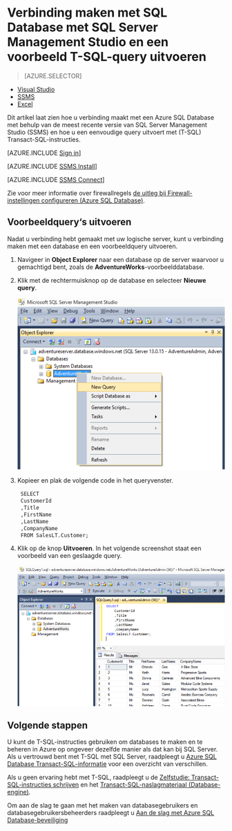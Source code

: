 <properties
    pageTitle="Verbinding maken met SQL Database: SQL Server Management Studio | Microsoft Azure"
    description="Ontdek hoe u verbinding maakt met SQL Database in Azure met behulp van SQL Server Management Studio (SSMS). Voer een voorbeeldquery uit met Transact-SQL (T-SQL)."
    metaCanonical=""
    keywords="connect to sql database,sql server management studio"
    services="sql-database"
    documentationCenter=""
    authors="stevestein"
    manager="jhubbard"
    editor="" />

<tags
    ms.service="sql-database"
    ms.workload="data-management"
    ms.tgt_pltfrm="na"
    ms.devlang="na"
    ms.topic="get-started-article"
    ms.date="05/09/2016"
    ms.author="sstein;carlrab" />

# Verbinding maken met SQL Database met SQL Server Management Studio en een voorbeeld T-SQL-query uitvoeren

> [AZURE.SELECTOR]
- [Visual Studio](sql-database-connect-query.md)
- [SSMS](sql-database-connect-query-ssms.md)
- [Excel](sql-database-connect-excel.md)

Dit artikel laat zien hoe u verbinding maakt met een Azure SQL Database met behulp van de meest recente versie van SQL Server Management Studio (SSMS) en hoe u een eenvoudige query uitvoert met (T-SQL) Transact-SQL-instructies.

[AZURE.INCLUDE [Sign in](../../includes/azure-getting-started-portal-login.md)]

[AZURE.INCLUDE [SSMS Install](../../includes/sql-server-management-studio-install.md)]

[AZURE.INCLUDE [SSMS Connect](../../includes/sql-database-sql-server-management-studio-connect-server-principal.md)]

Zie voor meer informatie over firewallregels [de uitleg bij Firewall-instellingen configureren (Azure SQL Database)](sql-database-configure-firewall-settings.md).

## Voorbeeldquery‘s uitvoeren

Nadat u verbinding hebt gemaakt met uw logische server, kunt u verbinding maken met een database en een voorbeeldquery uitvoeren. 

1. Navigeer in **Object Explorer** naar een database op de server waarvoor u gemachtigd bent, zoals de **AdventureWorks**-voorbeelddatabase.
2. Klik met de rechtermuisknop op de database en selecteer **Nieuwe query**.

    ![Nieuwe query. Verbinding maken met de SQL Database-server: SQL Server Management Studio](./media/sql-database-connect-query-ssms/4-run-query.png)

3. Kopieer en plak de volgende code in het queryvenster.

        SELECT
        CustomerId
        ,Title
        ,FirstName
        ,LastName
        ,CompanyName
        FROM SalesLT.Customer;

4. Klik op de knop **Uitvoeren**.  In het volgende screenshot staat een voorbeeld van een geslaagde query.

    ![Geslaagd. Verbinding maken met de SQL Database-server: SQL Server Management Studio](./media/sql-database-connect-query-ssms/5-success.png)

## Volgende stappen

U kunt de T-SQL-instructies gebruiken om databases te maken en te beheren in Azure op ongeveer dezelfde manier als dat kan bij SQL Server. Als u vertrouwd bent met T-SQL met SQL Server, raadpleegt u [Azure SQL Database Transact-SQL-informatie](sql-database-transact-sql-information.md) voor een overzicht van verschillen.

Als u geen ervaring hebt met T-SQL, raadpleegt u de [Zelfstudie: Transact-SQL-instructies schrijven](https://msdn.microsoft.com/library/ms365303.aspx) en het [Transact-SQL-naslagmateriaal (Database-engine)](https://msdn.microsoft.com/library/bb510741.aspx).

Om aan de slag te gaan met het maken van databasegebruikers en databasegebruikersbeheerders raadpleegt u [Aan de slag met Azure SQL Database-beveiliging](sql-database-get-started-security.md)



<!--HONumber=Jun16_HO2-->


